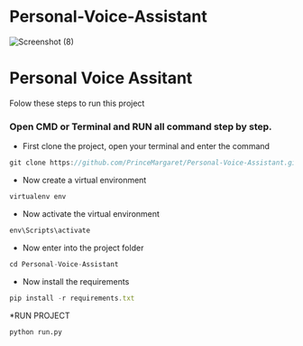 # Personal-Voice-Assistant

![Screenshot (8)](https://user-images.githubusercontent.com/56151722/94779086-f5216c80-03e3-11eb-83bf-cf6812be2310.png)
# Personal Voice Assitant
 
Folow these steps to run this project 
### Open CMD or Terminal and RUN all command step by step.

* First clone the project, open your terminal and enter the command

```javascript
git clone https://github.com/PrinceMargaret/Personal-Voice-Assistant.git
```
* Now create a virtual environment
```javascript
virtualenv env
```
* Now activate the virtual environment
```javascript
env\Scripts\activate
```
* Now enter into the project folder
```javascript
cd Personal-Voice-Assistant
```
* Now install the requirements 
```javascript
pip install -r requirements.txt
```


*RUN PROJECT
```
python run.py
```




